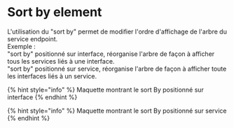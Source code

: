 # Sort by element

L'utilisation du "sort by" permet de modifier l'ordre d'affichage de l'arbre du service endpoint.   
Exemple :   
"sort by" positionné sur interface, réorganise l'arbre de façon à afficher tous les services liés à une interface.   
"sort by" positionné sur service, réorganise l'arbre de façon à afficher toute les interfaces liés à un service. 

{% hint style="info" %}
Maquette montrant le sort By positionné sur interface
{% endhint %}

{% hint style="info" %}
Maquette montrant le sort By positionné sur service
{% endhint %}

